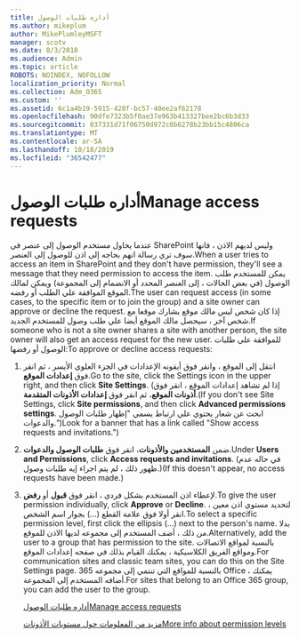 ```yaml
---
title: أداره طلبات الوصول
ms.author: mikeplum
author: MikePlumleyMSFT
manager: scotv
ms.date: 8/3/2018
ms.audience: Admin
ms.topic: article
ROBOTS: NOINDEX, NOFOLLOW
localization_priority: Normal
ms.collection: Adm_O365
ms.custom: ''
ms.assetid: 6c1a4b19-5915-428f-bc57-40ee2af62178
ms.openlocfilehash: 90dfe7323b5f0ae37e963b413327bee2bc6b3d33
ms.sourcegitcommit: 037331d71f06750d972c0b6278b23bb15c4806ca
ms.translationtype: MT
ms.contentlocale: ar-SA
ms.lasthandoff: 10/18/2019
ms.locfileid: "36542477"
---
```

# <a name="manage-access-requests"></a><span data-ttu-id="0c3d1-102">أداره طلبات الوصول</span><span class="sxs-lookup"><span data-stu-id="0c3d1-102">Manage access requests</span></span>

<span data-ttu-id="0c3d1-103">عندما يحاول مستخدم الوصول إلى عنصر في SharePoint وليس لديهم الاذن ، فانها سوف تري رسالة انهم بحاجه إلى اذن للوصول إلى العنصر.</span><span class="sxs-lookup"><span data-stu-id="0c3d1-103">When a user tries to access an item in SharePoint and they don't have permission, they'll see a message that they need permission to access the item.</span></span> <span data-ttu-id="0c3d1-104">يمكن للمستخدم طلب الوصول (في بعض الحالات ، إلى العنصر المحدد أو الانضمام إلى المجموعة) ويمكن لمالك الموقع الموافقة علي الطلب أو رفضه.</span><span class="sxs-lookup"><span data-stu-id="0c3d1-104">The user can request access (in some cases, to the specific item or to join the group) and a site owner can approve or decline the request.</span></span> <span data-ttu-id="0c3d1-105">إذا كان شخص ليس مالك موقع يشارك موقعا مع شخص آخر ، سيحصل مالك الموقع أيضا علي طلب وصول للمستخدم الجديد.</span><span class="sxs-lookup"><span data-stu-id="0c3d1-105">If someone who is not a site owner shares a site with another person, the site owner will also get an access request for the new user.</span></span> <span data-ttu-id="0c3d1-106">للموافقة علي طلبات الوصول أو رفضها:</span><span class="sxs-lookup"><span data-stu-id="0c3d1-106">To approve or decline access requests:</span></span>
  
1. <span data-ttu-id="0c3d1-107">انتقل إلى الموقع ، وانقر فوق أيقونه الإعدادات في الجزء العلوي الأيسر ، ثم انقر فوق **إعدادات الموقع**.</span><span class="sxs-lookup"><span data-stu-id="0c3d1-107">Go to the site, click the Settings icon in the upper right, and then click **Site Settings**.</span></span> <span data-ttu-id="0c3d1-108">(إذا لم تشاهد إعدادات الموقع ، انقر فوق **أذونات الموقع**، ثم انقر فوق **إعدادات الأذونات المتقدمة**.</span><span class="sxs-lookup"><span data-stu-id="0c3d1-108">(If you don't see Site Settings, click **Site permissions**, and then click **Advanced permissions settings**.</span></span> <span data-ttu-id="0c3d1-109">ابحث عن شعار يحتوي علي ارتباط يسمي "إظهار طلبات الوصول والدعوات.")</span><span class="sxs-lookup"><span data-stu-id="0c3d1-109">Look for a banner that has a link called "Show access requests and invitations.")</span></span>
    
2. <span data-ttu-id="0c3d1-110">ضمن **المستخدمين والأذونات**، انقر فوق **طلبات الوصول والدعوات**.</span><span class="sxs-lookup"><span data-stu-id="0c3d1-110">Under **Users and Permissions**, click **Access requests and invitations**.</span></span> <span data-ttu-id="0c3d1-111">(في حاله عدم ظهور ذلك ، لم يتم اجراء إيه طلبات وصول.)</span><span class="sxs-lookup"><span data-stu-id="0c3d1-111">(If this doesn't appear, no access requests have been made.)</span></span>
    
3. <span data-ttu-id="0c3d1-112">لإعطاء اذن المستخدم بشكل فردي ، انقر فوق **قبول** أو **رفض**.</span><span class="sxs-lookup"><span data-stu-id="0c3d1-112">To give the user permission individually, click **Approve** or **Decline**.</span></span> <span data-ttu-id="0c3d1-113">لتحديد مستوي اذن معين ، انقر أولا فوق علامة القطع (...) بجوار اسم الشخص.</span><span class="sxs-lookup"><span data-stu-id="0c3d1-113">To select a specific permission level, first click the ellipsis (...) next to the person's name.</span></span> <span data-ttu-id="0c3d1-114">بدلا من ذلك ، أضف المستخدم إلى مجموعه لديها الاذن للموقع.</span><span class="sxs-lookup"><span data-stu-id="0c3d1-114">Alternatively, add the user to a group that has permission to the site.</span></span> <span data-ttu-id="0c3d1-115">بالنسبة لمواقع الاتصالات ومواقع الفريق الكلاسيكية ، يمكنك القيام بذلك في صفحه إعدادات الموقع.</span><span class="sxs-lookup"><span data-stu-id="0c3d1-115">For communication sites and classic team sites, you can do this on the Site Settings page.</span></span> <span data-ttu-id="0c3d1-116">بالنسبة للمواقع التي تنتمي إلى مجموعه 365 Office ، يمكنك أضافه المستخدم إلى المجموعة.</span><span class="sxs-lookup"><span data-stu-id="0c3d1-116">For sites that belong to an Office 365 group, you can add the user to the group.</span></span>
    
    [<span data-ttu-id="0c3d1-117">أداره طلبات الوصول</span><span class="sxs-lookup"><span data-stu-id="0c3d1-117">Manage access requests </span></span>](https://go.microsoft.com/fwlink/?linkid=2008747)
    
    [<span data-ttu-id="0c3d1-118">مزيد من المعلومات حول مستويات الأذونات</span><span class="sxs-lookup"><span data-stu-id="0c3d1-118">More info about permission levels</span></span>](https://go.microsoft.com/fwlink/?linkid=867071)
    

